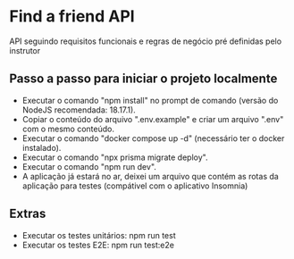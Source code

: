 # Find a friend API

API seguindo requisitos funcionais e regras de negócio pré definidas pelo instrutor

## Passo a passo para iniciar o projeto localmente

+ Executar o comando "npm install" no prompt de comando (versão do NodeJS recomendada: 18.17.1).
+ Copiar o conteúdo do arquivo ".env.example" e criar um arquivo ".env" com o mesmo conteúdo.
+ Executar o comando "docker compose up -d" (necessário ter o docker instalado).
+ Executar o comando "npx prisma migrate deploy".
+ Executar o comando "npm run dev".
+ A aplicação já estará no ar, deixei um arquivo que contém as rotas da aplicação para testes (compátivel com o aplicativo Insomnia)

## Extras

+ Executar os testes unitários: npm run test
+ Executar os testes E2E: npm run test:e2e

